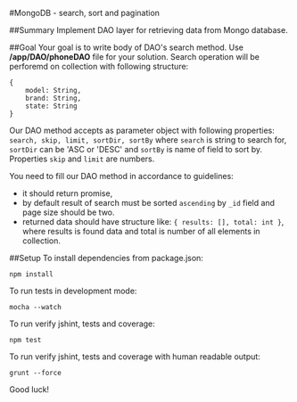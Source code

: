 #MongoDB - search, sort and pagination

##Summary
Implement DAO layer for retrieving data from Mongo database.

##Goal
Your goal is to write body of DAO's search method. Use **/app/DAO/phoneDAO** file for your solution.
Search operation will be perforemd on collection with following structure:

```
{
    model: String,
    brand: String,
    state: String
}
```

Our DAO method accepts as parameter object with following properties: `search, skip, limit, sortDir, sortBy` where `search` is string to search for,
`sortDir` can be 'ASC or 'DESC' and `sortBy` is name of field to sort by. Properties `skip` and `limit` are numbers.

You need to fill our DAO method in accordance to guidelines:

- it should return promise,
- by default result of search must be sorted `ascending` by `_id` field and page size should be two.
- returned data should have structure like: `{ results: [], total: int }`, where results is found data and total is number of all elements in collection.

 
##Setup
To install dependencies from package.json:

    npm install

To run tests in development mode:

    mocha --watch

To run verify jshint, tests and coverage:

    npm test

To run verify jshint, tests and coverage with human readable output:

    grunt --force



Good luck!

